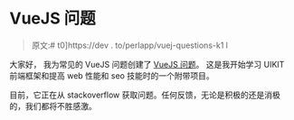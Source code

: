 # VueJS 问题

> 原文:# t0]https://dev . to/perlapp/vuej-questions-k1 l

大家好，
我为常见的 VueJS 问题创建了 [VueJS 问题](https://vuejsquestions.com?ref=devto)。
这是我开始学习 UIKIT 前端框架和提高 web 性能和 seo 技能时的一个附带项目。

目前，它正在从 stackoverflow 获取问题。任何反馈，无论是积极的还是消极的，我们都将不胜感激。